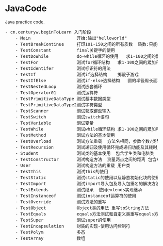 # JavaCode
Java practice code.
<pre>
- cn.centuryw.beginToLearn 入门阶段
    - Main                  开始:输出"helloworld" 
    - TestBreakContinue     打印101-150之间的所有质数  质数:只能被1和它本身整除的数 
    - TestConstant          final关键字的使用 
    - TestDoWhile           do-while循环的使用   求1-100之间的累加和 
    - TestFor               测试for循环结构   求1-100之间的累加和 
    - TestIdentifer         测试标识符的用法 
    - TestIf                测试if选择结构    掷骰子游戏 
    - TestIfElse            测试if-else选择结构   圆的半径周长面积  
    - TestNestedLoop        测试嵌套循环 
    - TestOperator01        测试运算符 
    - TestPrimitiveDataType 测试基本数据类型  
    - TestPrimitiveDataType2测试字符类型  
    - TestScanner           测试获取键盘输入 
    - TestSwitch            测试switch语句  
    - TestVariable          测试变量 
    - TestWhile             测试while循环结构 求1-100之间的累加和  
    - TestMethod            测试方法的基本使用 
    - TestOverload          测试方法重载  方法名相同，参数个数/类型/顺序不同，构成重载 
    - TestRecursion         测试递归及使用循环完成递归功能及其耗时比较   计算n的阶乘 
    - Student               测试类的基本使用  包含学生类和电脑类  
    - TestConstructor       测试构造方法  测量两点之间的距离 包含Point类以及TestConstructor类
    - User                  测试构造方法的重载 用户类 
    - TestThis              测试This的使用 
    - TestStatic            测试static的使用以及静态初始化块的使用 
    - TestImport            测试import导入包及导入包重名的解决方法及静态导入 
    - TestExtends           测试继承  使用extends实现继承
    - TestInstanceof        测试instanceof运算符的使用 
    - TestOverride          测试方法的重写 
    - TestObject            Object类的用法 重写toString方法
    - TestEquals            equals方法测试和自定义类重写equals方法 
    - TestSuper             测试super的使用 
    - TestEncapsulation     封装的实现-使用访问控制符
    - TestPolym             多态
    - TestArray             数组
</pre> 
    
    